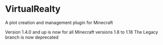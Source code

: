# VirtualRealty
A plot creation and management plugin for Minecraft

Version 1.4.0 and up is now for all Minecraft versions 1.8 to 1.18
The Legacy branch is now deprecated
